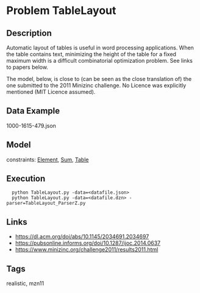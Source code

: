 # Problem TableLayout
## Description
Automatic layout of tables is useful in word processing applications.
When the table contains text, minimizing the height of the table for a fixed maximum width is a difficult combinatorial optimization problem.
See links to papers below.

The model, below, is close to (can be seen as the close translation of) the one submitted to the 2011 Minizinc challenge.
No Licence was explicitly mentioned (MIT Licence assumed).

## Data Example
  1000-1615-479.json

## Model
  constraints: [Element](http://pycsp.org/documentation/constraints/Element), [Sum](http://pycsp.org/documentation/constraints/Sum), [Table](http://pycsp.org/documentation/constraints/Table)

## Execution
```
  python TableLayout.py -data=<datafile.json>
  python TableLayout.py -data=<datafile.dzn> -parser=TableLayout_ParserZ.py
```

## Links
  - https://dl.acm.org/doi/abs/10.1145/2034691.2034697
  - https://pubsonline.informs.org/doi/10.1287/ijoc.2014.0637
  - https://www.minizinc.org/challenge2011/results2011.html

## Tags
  realistic, mzn11
